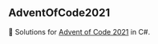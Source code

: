 ## AdventOfCode2021

:christmas_tree: Solutions for [Advent of Code 2021](https://adventofcode.com/2021) in C#.
